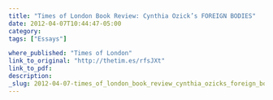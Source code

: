 ```yaml
---
title: "Times of London Book Review: Cynthia Ozick’s FOREIGN BODIES"
date: 2012-04-07T10:44:47-05:00
category: 
tags: ["Essays"]

where_published: "Times of London"
link_to_original: "http://thetim.es/rfsJXt"
link_to_pdf:
description:
_slug: 2012-04-07-times_of_london_book_review_cynthia_ozicks_foreign_bodies
---
```


